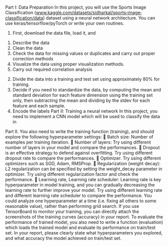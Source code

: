 Part I: Data Preparation
In this project, you will use the Sports Image Classification
(www.kaggle.com/datasets/sidharkal/sports‐image‐classification/data) dataset using a neural
network architecture.
You can use keras/tensorflow/pyTorch or write your own routines.
1) First, download the data file, load it, and
1. Describe the data
2. Clean the data
3. Check the data for missing values or duplicates and carry out proper correction methods
4. Visualize the data using proper visualization methods.
5. Carry out required correlation analysis
2) Divide the data into a training and test set using approximately 80% for training.
3) Decide if you need to standardize the data, by computing the mean and standard deviation
for each feature dimension using the training set only, then subtracting the mean and
dividing by the stdev for each feature and each sample.
4) Encode the labels
Part II: Training a neural network
In this project, you need to implement a CNN model which will be used to classify the data in




Part II.
You also need to write the training function (training), and should explore the following
hyperparameter settings:
 Batch size: Number of examples per training iteration.
 Number of layers: Try using different number of layers in your model and compare the
performances.
 Dropout is an effective strategy to defend against overfitting. Try using different
dropout rate to compare the performances.
 Optimizer: Try using different optimizers such as SGD, Adam, RMSProp.
 Regularization (weight decay): L2 regularization can be specified by setting the
weight_decay parameter in optimizer. Try using different regularization factor and
check the performance.
 Learning rate, Learning rate scheduler: Learning rate is key hyperparameter in model
training, and you can gradually decreasing the learning rate to further improve your
model. Try using different learning rate and different learning rate scheduler to compare
the performance.
You could analyze one hyperparameter at a time (i.e. fixing all others to some reasonable
value), rather than performing grid search. If you use TensorBoard to monitor your training, you
can directly attach the screenshots of the training curves (accuracy) in your report.
To evaluate the performance of trained model, you also need to write a function (evaluation)
which loads the trained model and evaluate its performance on train/test set. In your report,
please clearly state what hyperparameters you explored, and what accuracy the model
achieved on train/test set.
